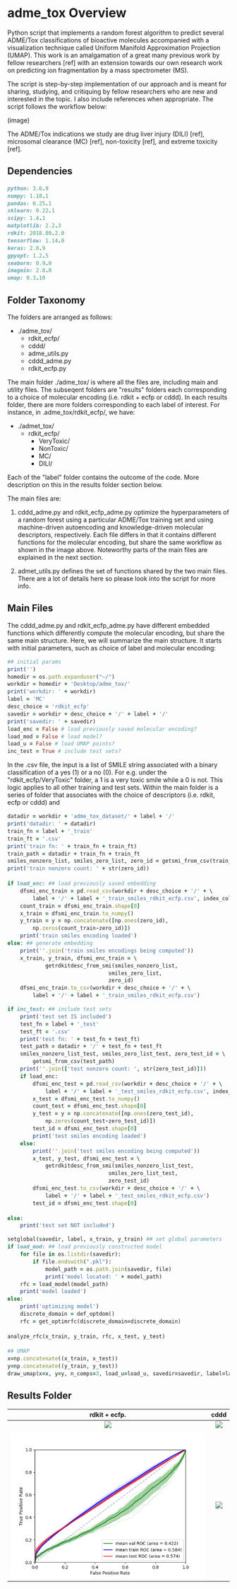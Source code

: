 # adme_tox Overview

Python script that implements a random forest algorithm to predict several ADME/Tox classifications of bioactive molecules accompanied with a visualization technique called Uniform Manifold Approximation Projection (UMAP). This work is an amalgamation of a great many previous work by fellow researchers [ref] with an extension towards our own research work on predicting ion fragmentation by a mass spectrometer (MS).

The script is step-by-step implementation of our approach and is meant for sharing, studying, and critiquing by fellow researchers who are new and interested in the topic. I also include references when appropriate. The script follows the workflow below:

(image)

The ADME/Tox indications we study are drug liver injury (DILI) [ref], microsomal clearance (MC) [ref], non-toxicity [ref], and extreme toxicity [ref].

## Dependencies

```ruby
python: 3.6.9
numpy: 1.18.1
pandas: 0.25.1
sklearn: 0.22.1          
scipy: 1.4.1 
matplotlib: 2.2.3 
rdkit: 2018.09.2.0
tensorflow: 1.14.0
keras: 2.0.9
gpyopt: 1.2.5          
seaborn: 0.9.0
imageio: 2.8.0
umap: 0.3.10
```
## Folder Taxonomy

The folders are arranged as follows: 
- ./adme_tox/
  - rdkit_ecfp/
  - cddd/
  - adme_utils.py
  - cddd_adme.py
  - rdkit_ecfp.py
  
The main folder ./adme_tox/ is where all the files are, including main and utility files. The subseqent folders are "results" folders each corresponding to a choice of molecular encoding (i.e. rdkit + ecfp or cddd). In each results folder, there are more folders corresponding to each label of interest. For instance, in .adme_tox/rdkit_ecfp/, we have:

- ./admet_tox/
	- rdkit_ecfp/
  		- VeryToxic/
  		- NonToxic/
  		- MC/
  		- DILI/

Each of the "label" folder contains the outcome of the code. More description on this in the results folder section below. 

The main files are:

1. cddd_adme.py and rdkit_ecfp_adme.py optimize the hyperparameters of a random forest using a particular ADME/Tox training set and using machine-driven autoencoding and knowledge-driven molecular descriptors, respectively. Each file differs in that it contains different functions for the molecular encoding, but share the same workflow as shown in the image above. Noteworthy parts of the main files are explained in the next section. 

2. admet_utils.py defines the set of functions shared by the two main files. There are a lot of details here so please look into the script for more info. 

## Main Files

The cddd_adme.py and rdkit_ecfp_adme.py have different embedded functions which differently compute the molecular encoding, but share the same main structure. Here, we will summarize the main structure. It starts with initial parameters, such as choice of label and molecular encoding:

```ruby
## initial params
print('')
homedir = os.path.expanduser("~/")
workdir = homedir + 'Desktop/adme_tox/'
print('workdir: ' + workdir)
label = 'MC'
desc_choice = 'rdkit_ecfp'
savedir = workdir + desc_choice + '/' + label + '/'
print('savedir: ' + savedir)
load_enc = False # load previously saved molecular encoding?
load_mod = False # load model?
load_u = False # load UMAP points?
inc_test = True # include test sets?
```
In the .csv file, the input is a list of SMILE string associated with a binary classification of a yes (1) or a no (0). For e.g. under the "rdkit_ecfp/VeryToxic" folder, a 1 is a very toxic smile while a 0 is not. This logic applies to all other training and test sets. Within the main folder is a series of folder that associates with the choice of descriptors (i.e. rdkit, ecfp or cddd) and 

```ruby
datadir = workdir + 'adme_tox_dataset/' + label + '/'
print('datadir: ' + datadir)
train_fn = label + '_train'
train_ft = '.csv'
print('train fn: ' + train_fn + train_ft)
train_path = datadir + train_fn + train_ft
smiles_nonzero_list, smiles_zero_list, zero_id = getsmi_from_csv(train_path)
print('train nonzero count: ' + str(zero_id))

if load_enc: ## load previously saved embedding
	dfsmi_enc_train = pd.read_csv(workdir + desc_choice + '/' + \
		label + '/' + label + '_train_smiles_rdkit_ecfp.csv', index_col=0)
	count_train = dfsmi_enc_train.shape[0]
	x_train = dfsmi_enc_train.to_numpy()
	y_train = y = np.concatenate([np.ones(zero_id),
		np.zeros(count_train-zero_id)])
	print('train smiles encoding loaded')
else: ## generate embedding
	print(''.join('train smiles encodings being computed'))
	x_train, y_train, dfsmi_enc_train = \
			getrdkitdesc_from_smi(smiles_nonzero_list,
								smiles_zero_list,
								zero_id)
	dfsmi_enc_train.to_csv(workdir + desc_choice + '/' + \
		label + '/' + label + '_train_smiles_rdkit_ecfp.csv')
```

```ruby
if inc_test: ## include test sets
	print('test set IS included')
	test_fn = label + '_test'
	test_ft = '.csv'
	print('test fn: ' + test_fn + test_ft)
	test_path = datadir + '/' + test_fn + test_ft
	smiles_nonzero_list_test, smiles_zero_list_test, zero_test_id = \
		getsmi_from_csv(test_path)
	print(''.join(['test nonzero count: ', str(zero_test_id)]))
	if load_enc:
		dfsmi_enc_test = pd.read_csv(workdir + desc_choice + '/' + \
			label + '/' + label + '_test_smiles_rdkit_ecfp.csv', index_col=0)
		x_test = dfsmi_enc_test.to_numpy()
		count_test = dfsmi_enc_test.shape[0]
		y_test = y = np.concatenate([np.ones(zero_test_id),
			np.zeros(count_test-zero_test_id)])
		test_id = dfsmi_enc_test.shape[0]
		print('test smiles encoding loaded')
	else:
		print(''.join('test smiles encoding being computed'))
		x_test, y_test, dfsmi_enc_test = \
			getrdkitdesc_from_smi(smiles_nonzero_list_test,
								smiles_zero_list_test,
								zero_test_id)
		dfsmi_enc_test.to_csv(workdir + desc_choice + '/' + \
			label + '/' + label + '_test_smiles_rdkit_ecfp.csv')
		test_id = dfsmi_enc_test.shape[0]

else:
	print('test set NOT included')
```

```ruby
setglobal(savedir, label, x_train, y_train) ## set global parameters
if load_mod: ## load previously constructed model
	for file in os.listdir(savedir):
		if file.endswith(".pkl"):
			model_path = os.path.join(savedir, file)
			print('model located: ' + model_path)
	rfc = load_model(model_path)
	print('model loaded')
else:
	print('optimizing model')
	discrete_domain = def_optdom()
	rfc = get_optimrfc(discrete_domain=discrete_domain)

analyze_rfc(x_train, y_train, rfc, x_test, y_test)

## UMAP
x=np.concatenate((x_train, x_test))
y=np.concatenate((y_train, y_test))
draw_umap(x=x, y=y, n_comps=3, load_u=load_u, savedir=savedir, label=label)
```
## Results Folder
rdkit + ecfp.              |  cddd
:-------------------------:|:-------------------------:
![](/gif/MC_umap_3d_rdkit_ecfp.gif)   |  ![](/gif/MC_umap_3d_cddd.gif)
![](/images/MC_rfc_rdkit_ecfp.png)    |  ![](/images/)

